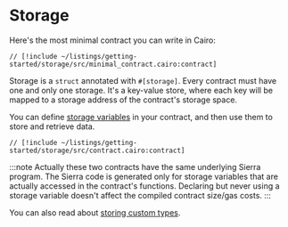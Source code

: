 # Storage

Here's the most minimal contract you can write in Cairo:

```cairo
// [!include ~/listings/getting-started/storage/src/minimal_contract.cairo:contract]
```

Storage is a `struct` annotated with `#[storage]`. Every contract must have one and only one storage.
It's a key-value store, where each key will be mapped to a storage address of the contract's storage space.

You can define [storage variables](/getting-started/basics/variables#storage-variables) in your contract, and then use them to store and retrieve data.

```cairo
// [!include ~/listings/getting-started/storage/src/contract.cairo:contract]
```

:::note
Actually these two contracts have the same underlying Sierra program.
The Sierra code is generated only for storage variables that are actually accessed in the contract's functions. Declaring but never using a storage variable doesn't affect the compiled contract size/gas costs.
:::

You can also read about [storing custom types](/getting-started/basics/storing-custom-types).
